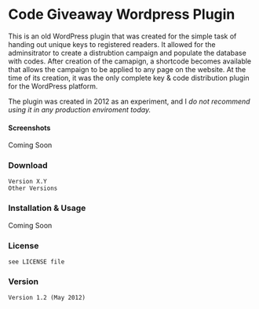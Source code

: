 Code Giveaway Wordpress Plugin
======

This is an old WordPress plugin that was created for the simple task of handing out unique keys to registered readers. It allowed for the adminsitrator to create a distrubtion campaign and populate the database with codes. After creation of the camapign, a shortcode becomes available that allows the campaign to be applied to any page on the website. At the time of its creation, it was the only complete key & code distribution plugin for the WordPress platform. 

The plugin was created in 2012 as an experiment, and I *do not recommend using it in any production enviroment today.*

#### Screenshots

Coming Soon

### Download

    Version X.Y
    Other Versions

### Installation & Usage

Coming Soon


### License

    see LICENSE file

### Version

    Version 1.2 (May 2012) 

